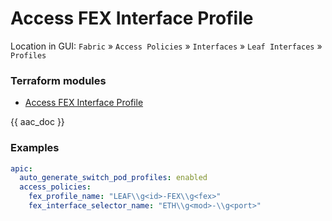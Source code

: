 # Access FEX Interface Profile

Location in GUI:
`Fabric` » `Access Policies` » `Interfaces` » `Leaf Interfaces` » `Profiles`

### Terraform modules

* [Access FEX Interface Profile](https://registry.terraform.io/modules/netascode/access-fex-interface-profile/aci/latest)

{{ aac_doc }}
### Examples

```yaml
apic:
  auto_generate_switch_pod_profiles: enabled
  access_policies:
    fex_profile_name: "LEAF\\g<id>-FEX\\g<fex>"
    fex_interface_selector_name: "ETH\\g<mod>-\\g<port>"
```
